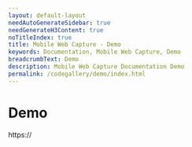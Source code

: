 ```yaml
---
layout: default-layout
needAutoGenerateSidebar: true
needGenerateH3Content: true
noTitleIndex: true
title: Mobile Web Capture - Demo
keywords: Documentation, Mobile Web Capture, Demo
breadcrumbText: Demo
description: Mobile Web Capture Documentation Demo
permalink: /codegallery/demo/index.html
---
```


# Demo

https://